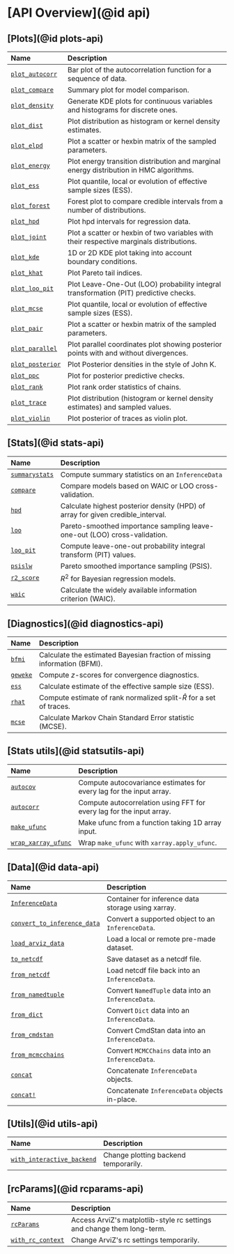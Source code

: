 # [API Overview](@id api)

## [Plots](@id plots-api)

| Name                     | Description                                                                              |
|:------------------------ |:---------------------------------------------------------------------------------------- |
| [`plot_autocorr`](@ref)  | Bar plot of the autocorrelation function for a sequence of data.                         |
| [`plot_compare`](@ref)   | Summary plot for model comparison.                                                       |
| [`plot_density`](@ref)   | Generate KDE plots for continuous variables and histograms for discrete ones.            |
| [`plot_dist`](@ref)      | Plot distribution as histogram or kernel density estimates.                              |
| [`plot_elpd`](@ref)      | Plot a scatter or hexbin matrix of the sampled parameters.                               |
| [`plot_energy`](@ref)    | Plot energy transition distribution and marginal energy distribution in HMC algorithms.  |
| [`plot_ess`](@ref)       | Plot quantile, local or evolution of effective sample sizes (ESS).                       |
| [`plot_forest`](@ref)    | Forest plot to compare credible intervals from a number of distributions.                |
| [`plot_hpd`](@ref)       | Plot hpd intervals for regression data.                                                  |
| [`plot_joint`](@ref)     | Plot a scatter or hexbin of two variables with their respective marginals distributions. |
| [`plot_kde`](@ref)       | 1D or 2D KDE plot taking into account boundary conditions.                               |
| [`plot_khat`](@ref)      | Plot Pareto tail indices.                                                                |
| [`plot_loo_pit`](@ref)   | Plot Leave-One-Out (LOO) probability integral transformation (PIT) predictive checks.    |
| [`plot_mcse`](@ref)      | Plot quantile, local or evolution of effective sample sizes (ESS).                       |
| [`plot_pair`](@ref)      | Plot a scatter or hexbin matrix of the sampled parameters.                               |
| [`plot_parallel`](@ref)  | Plot parallel coordinates plot showing posterior points with and without divergences.    |
| [`plot_posterior`](@ref) | Plot Posterior densities in the style of John K.                                         |
| [`plot_ppc`](@ref)       | Plot for posterior predictive checks.                                                    |
| [`plot_rank`](@ref)      | Plot rank order statistics of chains.                                                    |
| [`plot_trace`](@ref)     | Plot distribution (histogram or kernel density estimates) and sampled values.            |
| [`plot_violin`](@ref)    | Plot posterior of traces as violin plot.                                                 |

## [Stats](@id stats-api)

| Name                     | Description                                                                     |
|:------------------------ |:------------------------------------------------------------------------------- |
| [`summarystats`](@ref)   | Compute summary statistics on an `InferenceData`                                |
| [`compare`](@ref)        | Compare models based on WAIC or LOO cross-validation.                           |
| [`hpd`](@ref)            | Calculate highest posterior density (HPD) of array for given credible_interval. |
| [`loo`](@ref)            | Pareto-smoothed importance sampling leave-one-out (LOO) cross-validation.       |
| [`loo_pit`](@ref)        | Compute leave-one-out probability integral transform (PIT) values.              |
| [`psislw`](@ref)         | Pareto smoothed importance sampling (PSIS).                                     |
| [`r2_score`](@ref)       | $R^2$ for Bayesian regression models.                                           |
| [`waic`](@ref)           | Calculate the widely available information criterion (WAIC).                    |

## [Diagnostics](@id diagnostics-api)

| Name             | Description                                                              |
|:---------------- |:------------------------------------------------------------------------ |
| [`bfmi`](@ref)   | Calculate the estimated Bayesian fraction of missing information (BFMI). |
| [`geweke`](@ref) | Compute $z$-scores for convergence diagnostics.                          |
| [`ess`](@ref)    | Calculate estimate of the effective sample size (ESS).                   |
| [`rhat`](@ref)   | Compute estimate of rank normalized split-$\hat{R}$ for a set of traces. |
| [`mcse`](@ref)   | Calculate Markov Chain Standard Error statistic (MCSE).                  |

## [Stats utils](@id statsutils-api)

| Name                        | Description                                                          |
|:--------------------------- |:-------------------------------------------------------------------- |
| [`autocov`](@ref)           | Compute autocovariance estimates for every lag for the input array.  |
| [`autocorr`](@ref)          | Compute autocorrelation using FFT for every lag for the input array. |
| [`make_ufunc`](@ref)        | Make ufunc from a function taking 1D array input.                    |
| [`wrap_xarray_ufunc`](@ref) | Wrap `make_ufunc` with `xarray.apply_ufunc`.                         |

## [Data](@id data-api)

| Name                                | Description                                        |
|:----------------------------------- |:-------------------------------------------------- |
| [`InferenceData`](@ref)             | Container for inference data storage using xarray. |
| [`convert_to_inference_data`](@ref) | Convert a supported object to an `InferenceData`.  |
| [`load_arviz_data`](@ref)           | Load a local or remote pre-made dataset.           |
| [`to_netcdf`](@ref)                 | Save dataset as a netcdf file.                     |
| [`from_netcdf`](@ref)               | Load netcdf file back into an `InferenceData`.     |
| [`from_namedtuple`](@ref)           | Convert `NamedTuple` data into an `InferenceData`. |
| [`from_dict`](@ref)                 | Convert `Dict` data into an `InferenceData`.       |
| [`from_cmdstan`](@ref)              | Convert CmdStan data into an `InferenceData`.      |
| [`from_mcmcchains`](@ref)           | Convert `MCMCChains` data into an `InferenceData`. |
| [`concat`](@ref)                    | Concatenate `InferenceData` objects.               |
| [`concat!`](@ref)                   | Concatenate `InferenceData` objects in-place.      |

## [Utils](@id utils-api)

| Name                               | Description                          |
|:---------------------------------- |:------------------------------------ |
| [`with_interactive_backend`](@ref) | Change plotting backend temporarily. |

## [rcParams](@id rcparams-api)

| Name                      | Description                                                            |
|:------------------------- |:---------------------------------------------------------------------- |
| [`rcParams`](@ref)        | Access ArviZ's matplotlib-style rc settings and change them long-term. |
| [`with_rc_context`](@ref) | Change ArviZ's rc settings temporarily.                                |
